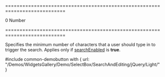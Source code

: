 ===========================================================================
<!--default-->0<!--/default-->
<!--type-->Number<!--/type-->
===========================================================================

<!--shortDescription-->
Specifies the minimum number of characters that a user should type in to trigger the search. Applies only if [searchEnabled]({basewidgetpath}/Configuration/#searchEnabled) is **true**.
<!--/shortDescription-->

<!--fullDescription-->
#include common-demobutton with {
    url: "/Demos/WidgetsGallery/Demo/SelectBox/SearchAndEditing/jQuery/Light/"
}
<!--/fullDescription-->